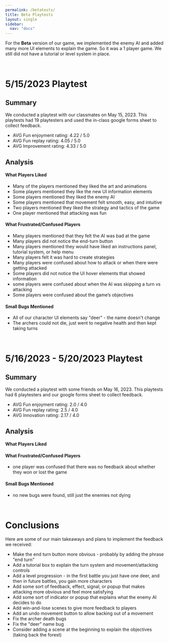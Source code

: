 ```yaml
---
permalink: /betatests/
title: Beta Playtests
layout: single
sidebar: 
  nav: "docs"
---
```


For the **Beta** version of our game, we implemented the enemy AI and added many more UI elements to explain the game. 
So it was a 1 player game. We still did not have a tutorial or level system in place.

&nbsp;  
# 5/15/2023 Playtest
## Summary
We conducted a playtest with our classmates on May 15, 2023. This playtests had 19 playtesters and used the in-class google forms sheet to collect feedback.
- AVG Fun enjoyment rating: 4.22 / 5.0
- AVG Fun replay rating: 4.05 / 5.0
- AVG Improvement rating: 4.33 / 5.0

## Analysis
#### What Players Liked
- Many of the players mentioned they liked the art and animations
- Some players mentioned they like the new UI information elements
- Some players mentioned they liked the enemy AI
- Some players mentioned that movement felt smooth, easy, and intuitive
- Two players mentioned they liked the strategy and tactics of the game
- One player mentioned that attacking was fun 

#### What Frustrated/Confused Players
- Many players mentioned that they felt the AI was bad at the game
- Many players did not notice the end-turn button
- Many players mentioned they would have liked an instructions panel, tutorial system, or help menu
- Many players felt it was hard to create strategies 
- Many players were confused about how to attack or when there were getting attacked
- Some players did not notice the UI hover elements that showed information
- some players were confused about when the AI was skipping a turn vs attacking
- Some players were confused about the game’s objectives


#### Small Bugs Mentioned
- All of our character UI elements say "deer" - the name doesn't change 
- The archers could not die, just went to negative health and then kept taking turns
 

&nbsp;  
# 5/16/2023 - 5/20/2023 Playtest
## Summary
We conducted a playtest with some friends on May 16, 2023. This playtests had 6 playtesters and our google forms sheet to collect feedback.
- AVG Fun enjoyment rating: 2.0 / 4.0
- AVG Fun replay rating: 2.5 / 4.0
- AVG Innovation rating: 2.17 / 4.0

## Analysis
#### What Players Liked


#### What Frustrated/Confused Players
- one player was confused that there was no feedback about whether they won or lost the game


#### Small Bugs Mentioned
- no new bugs were found, still just the enemies not dying
 

&nbsp;  
# Conclusions
Here are some of our main takeaways and plans to implement the feedback we received:
- Make the end turn button more obvious - probably by adding the phrase "end turn" 
- Add a tutorial box to explain the turn system and movement/attacking controls
- Add a level progression - in the first battle you just have one deer, and then in future battles, you gain more characters 
- Add some sort of feedback, effect, signal, or popup that makes attacking more obvious and feel more satisfying 
- Add some sort of indicator or popup that explains what the enemy AI decides to do
- Add win-and-lose scenes to give more feedback to players
- Add an undo movement button to allow backing out of a movement
- Fix the archer death bugs
- Fix the "deer" name bug
- Consider adding a scene at the beginning to explain the objectives (taking back the forest) 
